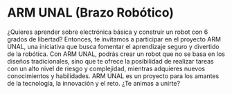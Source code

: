 # ARM UNAL (Brazo Robótico)
¿Quieres aprender sobre electrónica básica y construir un robot con 6 grados de libertad? Entonces, te invitamos a participar en el proyecto ARM UNAL, una iniciativa que busca fomentar el aprendizaje seguro y divertido de la robótica. Con ARM UNAL, podrás crear un robot que no se basa en los diseños tradicionales, sino que te ofrece la posibilidad de realizar tareas con un alto nivel de riesgo y complejidad, mientras adquieres nuevos conocimientos y habilidades. ARM UNAL es un proyecto para los amantes de la tecnología, la innovación y el reto. ¿Te animas a unirte?
